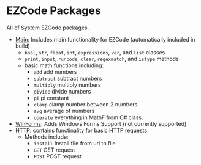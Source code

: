 # EZCode Packages

All of System EZCode packages. 
- [Main](Main/package.json): Includes main functionality for EZCode (automatically included in build)
   - `bool`, `str`, `float`, `int`, `expressions`, `var`, and `list` classes
   - `print`, `input`, `runcode`, `clear`, `regexmatch`, and `istype` methods
   - basic math functions including:
     - `add` add numbers
     - `subtract` subtract numbers
     - `multiply` multiply numbers
     - `divide` divide numbers
     - `pi` pi constant
     - `clamp` clamp number between 2 numbers 
     - `avg` average of numbers
     - `operate` everything in MathF from C# class.
- [WinForms](WinForms/package.json): Adds Windows Forms Support (not currently supported)
- [HTTP](HTTP/package.json): contains functinality for basic HTTP requests
  - Methods include:
    - `install` Install file from url to file
    - `GET` GET request
    - `POST` POST request
